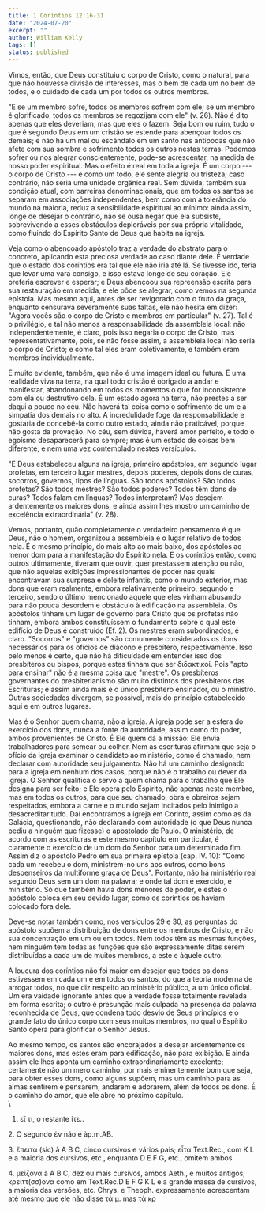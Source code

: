 ```yaml
---
title: 1 Coríntios 12:16-31
date: "2024-07-20"
excerpt: ""
author: William Kelly
tags: []
status: published
---
```


Vimos, então, que Deus constituiu o corpo de Cristo, como o natural,
para que não houvesse divisão de interesses, mas o bem de cada um no bem
de todos, e o cuidado de cada um por todos os outros membros.

"E se um membro sofre, todos os membros sofrem com ele; se um membro é
glorificado, todos os membros se regozijam com ele" (v. 26). Não é dito
apenas que eles deveriam, mas que eles o fazem. Seja bom ou ruim, tudo o
que é segundo Deus em um cristão se estende para abençoar todos os
demais; e não há um mal ou escândalo em um santo nas antípodas que não
afete com sua sombra e sofrimento todos os outros nestas terras. Podemos
sofrer ou nos alegrar conscientemente, pode-se acrescentar, na medida de
nosso poder espiritual. Mas o efeito é real em toda a igreja. É um corpo
--- o corpo de Cristo --- e como um todo, ele sente alegria ou tristeza;
caso contrário, não seria uma unidade orgânica real. Sem dúvida, também
sua condição atual, com barreiras denominacionais, que em todos os
santos se separam em associações independentes, bem como com a
tolerância do mundo na maioria, reduz a sensibilidade espiritual ao
mínimo: ainda assim, longe de desejar o contrário, não se ousa negar que
ela subsiste, sobrevivendo a esses obstáculos deploráveis por sua
própria vitalidade, como fluindo do Espírito Santo de Deus que habita na
igreja.

Veja como o abençoado apóstolo traz a verdade do abstrato para o
concreto, aplicando esta preciosa verdade ao caso diante dele. É verdade
que o estado dos coríntios era tal que ele não iria até lá. Se tivesse
ido, teria que levar uma vara consigo, e isso estava longe de seu
coração. Ele preferia escrever e esperar; e Deus abençoou sua repreensão
escrita para sua restauração em medida, e ele pôde se alegrar, como
vemos na segunda epístola. Mas mesmo aqui, antes de ser revigorado com o
fruto da graça, enquanto censurava severamente suas faltas, ele não
hesita em dizer: "Agora vocês são o corpo de Cristo e membros em
particular" (v. 27). Tal é o privilégio, e tal não menos a
responsabilidade da assembleia local; não independentemente, é claro,
pois isso negaria o corpo de Cristo, mas representativamente, pois, se
não fosse assim, a assembleia local não seria o corpo de Cristo; e como
tal eles eram coletivamente, e também eram membros individualmente.

É muito evidente, também, que não é uma imagem ideal ou futura. É uma
realidade viva na terra, na qual todo cristão é obrigado a andar e
manifestar, abandonando em todos os momentos o que for inconsistente com
ela ou destrutivo dela. É um estado agora na terra, não prestes a ser
daqui a pouco no céu. Não haverá tal coisa como o sofrimento de um e a
simpatia dos demais no alto. A incredulidade foge da responsabilidade e
gostaria de concebê-la como outro estado, ainda não praticável, porque
não gosta da provação. No céu, sem dúvida, haverá amor perfeito, e todo
o egoísmo desaparecerá para sempre; mas é um estado de coisas bem
diferente, e nem uma vez contemplado nestes versículos.

"E Deus estabeleceu alguns na igreja, primeiro apóstolos, em segundo
lugar profetas, em terceiro lugar mestres, depois poderes, depois dons
de curas, socorros, governos, tipos de línguas. São todos apóstolos? São
todos profetas? São todos mestres? São todos poderes? Todos têm dons de
curas? Todos falam em línguas? Todos interpretam? Mas desejem
ardentemente os maiores dons, e ainda assim lhes mostro um caminho de
excelência extraordinária" (v. 28).

Vemos, portanto, quão completamente o verdadeiro pensamento é que Deus,
não o homem, organizou a assembleia e o lugar relativo de todos nela. É
o mesmo princípio, do mais alto ao mais baixo, dos apóstolos ao menor
dom para a manifestação do Espírito nela. E os coríntios então, como
outros ultimamente, tiveram que ouvir, quer prestassem atenção ou não,
que não aquelas exibições impressionantes de poder nas quais encontravam
sua surpresa e deleite infantis, como o mundo exterior, mas dons que
eram realmente, embora relativamente primeiro, segundo e terceiro, sendo
o último mencionado aquele que eles vinham abusando para não pouca
desordem e obstáculo à edificação na assembleia. Os apóstolos tinham um
lugar de governo para Cristo que os profetas não tinham, embora ambos
constituíssem o fundamento sobre o qual este edifício de Deus é
construído (Ef. 2). Os mestres eram subordinados, é claro. "Socorros" e
"governos" são comumente considerados os dons necessários para os
ofícios de diácono e presbítero, respectivamente. Isso pelo menos é
certo, que não há dificuldade em entender isso dos presbíteros ou
bispos, porque estes tinham que ser διδακτικοί. Pois "apto para ensinar"
não é a mesma coisa que "mestre". Os presbíteros governantes do
presbiterianismo são muito distintos dos presbíteros das Escrituras; e
assim ainda mais é o único presbítero ensinador, ou o ministro. Outras
sociedades divergem, se possível, mais do princípio estabelecido aqui e
em outros lugares.

Mas é o Senhor quem chama, não a igreja. A igreja pode ser a esfera do
exercício dos dons, nunca a fonte da autoridade, assim como do poder,
ambos provenientes de Cristo. É Ele quem dá a missão: Ele envia
trabalhadores para semear ou colher. Nem as escrituras afirmam que seja
o ofício da igreja examinar o candidato ao ministério, como é chamado,
nem declarar com autoridade seu julgamento. Não há um caminho designado
para a igreja em nenhum dos casos, porque não é o trabalho ou dever da
igreja. O Senhor qualifica o servo a quem chama para o trabalho que Ele
designa para ser feito; e Ele opera pelo Espírito, não apenas neste
membro, mas em todos os outros, para que seu chamado, obra e obreiros
sejam respeitados, embora a carne e o mundo sejam incitados pelo inimigo
a desacreditar tudo. Daí encontramos a igreja em Corinto, assim como as
da Galácia, questionando, não declarando com autoridade (o que Deus
nunca pediu a ninguém que fizesse) o apostolado de Paulo. O ministério,
de acordo com as escrituras e este mesmo capítulo em particular, é
claramente o exercício de um dom do Senhor para um determinado fim.
Assim diz o apóstolo Pedro em sua primeira epístola (cap. IV. 10): "Como
cada um recebeu o dom, ministrem-no uns aos outros, como bons
despenseiros da multiforme graça de Deus". Portanto, não há ministério
real segundo Deus sem um dom na palavra; e onde tal dom é exercido, é
ministério. Só que também havia dons menores de poder, e estes o
apóstolo coloca em seu devido lugar, como os coríntios os haviam
colocado fora dele.

Deve-se notar também como, nos versículos 29 e 30, as perguntas do
apóstolo supõem a distribuição de dons entre os membros de Cristo, e não
sua concentração em um ou em todos. Nem todos têm as mesmas funções, nem
ninguém tem todas as funções que são expressamente ditas serem
distribuídas a cada um de muitos membros, a este e àquele outro.

A loucura dos coríntios não foi maior em desejar que todos os dons
estivessem em cada um e em todos os santos, do que a teoria moderna de
arrogar todos, no que diz respeito ao ministério público, a um único
oficial. Um era vaidade ignorante antes que a verdade fosse totalmente
revelada em forma escrita; o outro é presunção mais culpada na presença
da palavra reconhecida de Deus, que condena todo desvio de Seus
princípios e o grande fato do único corpo com seus muitos membros, no
qual o Espírito Santo opera para glorificar o Senhor Jesus.

Ao mesmo tempo, os santos são encorajados a desejar ardentemente os
maiores dons, mas estes eram para edificação, não para exibição. E ainda
assim ele lhes aponta um caminho extraordinariamente excelente;
certamente não um mero caminho, por mais eminentemente bom que seja,
para obter esses dons, como alguns supõem, mas um caminho para as almas
sentirem e pensarem, andarem e adorarem, além de todos os dons. É o
caminho do amor, que ele abre no próximo capítulo.\
\

1. εἴ τι, o restante ἰτε..

2\. O segundo ἐν não é àp.m.AB.

3\. ἔπειτα (sic) à A B C, cinco cursivos e vários pais; εἶτα Text.Rec.,
com K L e a maioria dos cursivos, etc., enquanto D E F G, etc., omitem
ambos.

4\. μεἰζονα à A B C, dez ou mais cursivos, ambos Aeth., e muitos
antigos; κρείττ(σσ)ονα como em Text.Rec.D E F G K L e a grande massa de
cursivos, a maioria das versões, etc. Chrys. e Theoph. expressamente
acrescentam até mesmo que ele não disse τὰ μ. mas τὰ κρ

